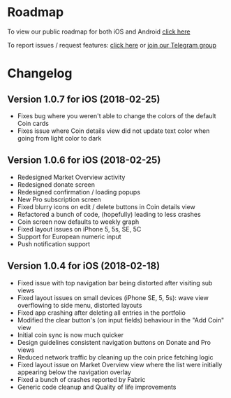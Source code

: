 # Roadmap

To view our public roadmap for both iOS and Android [click here](https://github.com/lepunk/f0lio-roadmap/projects/1)

To report issues / request features: [click here](https://github.com/lepunk/f0lio-roadmap/issues) or [join our Telegram group](http://t.me/f0lio)

# Changelog

## Version 1.0.7 for iOS (2018-02-25)
* Fixes bug where you weren't able to change the colors of the default Coin cards
* Fixes issue where Coin details view did not update text color when going from light color to dark

## Version 1.0.6 for iOS (2018-02-25)
* Redesigned Market Overview activity
* Redesigned donate screen
* Redesigned confirmation / loading popups
* New Pro subscription screen
* Fixed blurry icons on edit / delete buttons in Coin details view
* Refactored a bunch of code, (hopefully) leading to less crashes
* Coin screen now defaults to weekly graph
* Fixed layout issues on iPhone 5, 5s, SE, 5C
* Support for European numeric input
* Push notification support

## Version 1.0.4 for iOS (2018-02-18)
* Fixed issue with top navigation bar being distorted after visiting sub views
* Fixed layout issues on small devices (iPhone SE, 5, 5s): wave view overflowing to side menu, distorted layouts
* Fixed app crashing after deleting all entries in the portfolio
* Modified the clear button's (on input fields) behaviour in the "Add Coin" view
* Initial coin sync is now much quicker
* Design guidelines consistent navigation buttons on Donate and Pro views
* Reduced network traffic by cleaning up the coin price fetching logic
* Fixed layout issue on Market Overview view where the list were initially appearing below the navigation overlay
* Fixed a bunch of crashes reported by Fabric
* Generic code cleanup and Quality of life improvements
